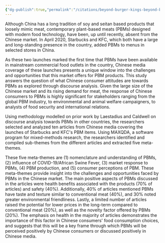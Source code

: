 ```yaml
---
{"dg-publish":true,"permalink":"/citations/beyond-burger-kings-beyond-burger-discourse-analysis-of-starbucks-and-kfc-plant-based-meat-launches-in-china/","created":"2025-10-23T14:52:19.851+01:00","updated":"2025-10-23T14:52:19.852+01:00"}
---
```



Although China has a long tradition of soy and seitan based products that loosely mimic meat, contemporary plant-based meats (PBMs) designed with modern food technology, have been, up until recently, absent from the Chinese market. In April 2020, Starbucks and KFC, which both have a large and long-standing presence in the country, added PBMs to menus in selected stores in China.

As these two launches marked the first time that PBMs have been available in mainstream commercial food outlets in the country, Chinese media coverage of these launches presents a unique window into the challenges and opportunities that this market offers for PBM products. This study answers the question of what Chinese consumer attitudes are towards PBMs as explored through discourse analysis. Given the large size of the Chinese market and its rising demand for meat, the response of Chinese consumers to PBMs is highly significant for stakeholders ranging from the global PBM industry, to environmental and animal welfare campaigners, to analysts of food security and international relations.

Using methodology modelled on prior work by Laestadius and Caldwell on discourse analysis towards PBMs in other countries, the researchers selected and analyzed ten articles from Chinese media covering the launches of Starbucks and KFC's PBM items. Using MAXQDA, a software program for mixed-methods research, the researchers identified and compiled sub-themes from the different articles and extracted five meta-themes.

These five meta-themes are (1) nomenclature and understanding of PBMs, (2) influence of COVID-19/African Swine Fever, (3) market response to PBMs, (4) PBM production, and (5) consumer perceptions of PBM. These meta-themes provide insight into the challenges and opportunities faced by PBMs in the Chinese market. The main positive aspects of PBMs discussed in the articles were health benefits associated with the products (70% of articles) and safety (40%). Additionally, 40% of articles mentioned PBMs have taste and texture similar to conventional meat (40%), and 30% noted greater environmental friendliness. Lastly, a limited number of articles raised the potential for lower prices in the long-term compared to conventional meat (20%), as well as the novelty factor offered by PBMs (20%). The emphasis on health in the majority of articles demonstrates the importance of this factor in Chinese consumers' food consumption choices, and suggests that this will be a key frame through which PBMs will be perceived positively by Chinese consumers or discussed positively in Chinese media.
